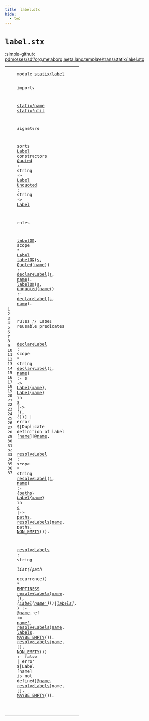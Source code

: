 ```yaml
---
title: label.stx
hide:
  - toc
---
```


# `label.stx`

:simple-github: [pdmosses/sdf/org.metaborg.meta.lang.template/trans/statix/label.stx]

[pdmosses/sdf/org.metaborg.meta.lang.template/trans/statix/label.stx]: https://github.com/pdmosses/sdf/blob/master/org.metaborg.meta.lang.template/trans/statix/label.stx "The source file on GitHub"

<div class="stx"><table class="highlighttable"><tbody><tr><td class="linenos"><div class="linenodiv"><pre><span></span>1
2
3
4
5
6
7
8
9
10
11
12
13
14
15
16
17
18
19
20
21
22
23
24
25
26
27
28
29
30
31
32
33
34
35
36
37
</pre></div></td>
<td class="code"><pre><code><span class="keyword">module</span> <a href="../main.stx/#statix/label_356_368" id="statix/label_7_19" title="Referenced at ../main.stx line 20; ../symbol.stx line 7"><span class="token sort_Id">statix/label</span></a>

<span class="keyword">imports</span>
  
  <a href="../name.stx/#statix/name_7_18" id="statix/name_34_45" title="Defined at ../name.stx line 1"><span class="token sort_Id">statix/name</span></a>
  <a href="../util.stx/#statix/util_7_18" id="statix/util_48_59" title="Defined at ../util.stx line 1"><span class="token sort_Id">statix/util</span></a>

<span class="keyword">signature</span>

  <span class="keyword">sorts</span> <span class="cons_SortDecl"><a href="#Label_124_129" id="Label_80_85" title="Referenced at line 11, 12, 16; ../symbol.stx line 18"><span class="token sort_Id">Label</span></a></span> <span class="keyword">constructors</span>
    <span class="cons_OpDecl"><a href="#Quoted_207_213" id="Quoted_103_109" title="Referenced at line 17"><span class="token sort_Id">Quoted</span></a>   <span class="operator">:</span> <span class="cons_StringSort">string</span> <span class="operator">-&gt;</span> <span class="cons_SimpleSort"><a href="#Label_80_85" id="Label_124_129" title="Defined at line 10"><span class="token sort_Id">Label</span></a></span></span>
    <span class="cons_OpDecl"><a href="#Unquoted_262_270" id="Unquoted_134_142" title="Referenced at line 18"><span class="token sort_Id">Unquoted</span></a> <span class="operator">:</span> <span class="cons_StringSort">string</span> <span class="operator">-&gt;</span> <span class="cons_SimpleSort"><a href="#Label_80_85" id="Label_155_160" title="Defined at line 10"><span class="token sort_Id">Label</span></a></span></span>

<span class="keyword">rules</span>

  <a href="#labelOK_196_203" id="labelOK_171_178" title="Referenced at line 17, 18; ../symbol.stx line 53"><span class="token sort_Id">labelOK</span></a><span class="operator">:</span> <span class="cons_ScopeSort">scope</span> <span class="operator">*</span> <span class="cons_SimpleSort"><a href="#Label_80_85" id="Label_188_193" title="Defined at line 10"><span class="token sort_Id">Label</span></a></span>
  <a href="#labelOK_171_178" id="labelOK_196_203" title="Defined at line 16"><span class="token sort_Id">labelOK</span></a><span class="operator">(</span><span class="cons_Var"><a href="#s_239_240" id="s_204_205" title="Referenced at line 17"><span class="token sort_Id">s</span></a></span><span class="operator">,</span> <span class="cons_Op"><a href="#Quoted_103_109" id="Quoted_207_213" title="Defined at line 11"><span class="token sort_Id">Quoted</span></a><span class="operator">(</span><span class="cons_Var"><a href="#name_242_246" id="name_214_218" title="Referenced at line 17"><span class="token sort_Id">name</span></a></span>)</span><span class="operator">)</span>   <span class="operator">:-</span> <a href="#declareLabel_343_355" id="declareLabel_226_238" title="Defined at line 22"><span class="token sort_Id">declareLabel</span></a><span class="operator">(</span><span class="cons_Var"><a href="#s_204_205" id="s_239_240" title="Defined at line 17"><span class="token sort_Id">s</span></a></span><span class="operator">,</span> <span class="cons_Var"><a href="#name_214_218" id="name_242_246" title="Defined at line 17"><span class="token sort_Id">name</span></a></span><span class="operator">).</span>
  <a href="#labelOK_171_178" id="labelOK_251_258" title="Defined at line 16"><span class="token sort_Id">labelOK</span></a><span class="operator">(</span><span class="cons_Var"><a href="#s_294_295" id="s_259_260" title="Referenced at line 18"><span class="token sort_Id">s</span></a></span><span class="operator">,</span> <span class="cons_Op"><a href="#Unquoted_134_142" id="Unquoted_262_270" title="Defined at line 12"><span class="token sort_Id">Unquoted</span></a><span class="operator">(</span><span class="cons_Var"><a href="#name_297_301" id="name_271_275" title="Referenced at line 18"><span class="token sort_Id">name</span></a></span>)</span><span class="operator">)</span> <span class="operator">:-</span> <a href="#declareLabel_343_355" id="declareLabel_281_293" title="Defined at line 22"><span class="token sort_Id">declareLabel</span></a><span class="operator">(</span><span class="cons_Var"><a href="#s_259_260" id="s_294_295" title="Defined at line 18"><span class="token sort_Id">s</span></a></span><span class="operator">,</span> <span class="cons_Var"><a href="#name_271_275" id="name_297_301" title="Defined at line 18"><span class="token sort_Id">name</span></a></span><span class="operator">).</span>

<span class="keyword">rules</span> <span class="layout">// Label reusable predicates</span>

  <a href="#declareLabel_226_238" id="declareLabel_343_355" title="Referenced at line 17, 18, 23"><span class="token sort_Id">declareLabel</span></a> <span class="operator">:</span> <span class="cons_ScopeSort">scope</span> <span class="operator">*</span> <span class="cons_StringSort">string</span>
  <a href="#declareLabel_343_355" id="declareLabel_375_387" title="Defined at line 22"><span class="token sort_Id">declareLabel</span></a><span class="operator">(</span><span class="cons_Var"><a href="#s_404_405" id="s_388_389" title="Referenced at line 24, 25"><span class="token sort_Id">s</span></a></span><span class="operator">,</span> <span class="cons_Var"><a href="#name_415_419" id="name_391_395" title="Referenced at line 24, 25, 25, 25, 25, 25"><span class="token sort_Id">name</span></a></span><span class="operator">)</span> <span class="operator">:-</span>
    <span class="token sort_Id">s</span> <span class="operator">-&gt;</span> <span class="cons_StxOccurrence"><a href="../name.stx/#Label_151_156" id="Label_409_414" title="Defined at ../name.stx line 13"><span class="token sort_Id">Label</span></a><span class="operator">{</span><span class="cons_Var"><a href="#name_391_395" id="name_415_419" title="Defined at line 23"><span class="token sort_Id">name</span></a></span>}</span><span class="operator">,</span>
    <span class="cons_StxOccurrence"><a href="../name.stx/#Label_151_156" id="Label_426_431" title="Defined at ../name.stx line 13"><span class="token sort_Id">Label</span></a><span class="operator">{</span><span class="cons_Var"><a href="#name_391_395" id="name_432_436" title="Defined at line 23"><span class="token sort_Id">name</span></a></span>}</span> <span class="keyword">in</span> <span class="cons_Var"><a href="#s_388_389" id="s_441_442" title="Defined at line 23"><span class="token sort_Id">s</span></a></span> <span class="operator">|-&gt;</span> <span class="operator">[(_,</span> <span class="operator">(_))]</span> <span class="operator">|</span> <span class="keyword">error</span> <span class="operator">$[</span><span class="cons_Text">Duplicate definition of label </span><span class="operator">[</span><span class="cons_Var"><a href="#name_391_395" id="name_499_503" title="Defined at line 23"><span class="token sort_Id">name</span></a></span><span class="operator">]]@</span><span class="cons_Var"><a href="#name_391_395" id="name_506_510" title="Defined at line 23"><span class="token sort_Id">name</span></a></span><span class="operator">.</span>

  <a href="#resolveLabel_547_559" id="resolveLabel_515_527" title="Referenced at line 28"><span class="token sort_Id">resolveLabel</span></a> <span class="operator">:</span> <span class="cons_ScopeSort">scope</span> <span class="operator">*</span> <span class="cons_StringSort">string</span>
  <a href="#resolveLabel_515_527" id="resolveLabel_547_559" title="Defined at line 27"><span class="token sort_Id">resolveLabel</span></a><span class="operator">(</span><span class="cons_Var"><a href="#s_600_601" id="s_560_561" title="Referenced at line 29"><span class="token sort_Id">s</span></a></span><span class="operator">,</span> <span class="cons_Var"><a href="#name_591_595" id="name_563_567" title="Referenced at line 29, 29, 29, 30"><span class="token sort_Id">name</span></a></span><span class="operator">)</span>  <span class="operator">:-</span> <span class="operator">{</span><span class="cons_Var"><a href="#paths_606_611" id="paths_574_579" title="Referenced at line 29, 30"><span class="token sort_Id">paths</span></a></span><span class="operator">}</span>
    <span class="cons_StxOccurrence"><a href="../name.stx/#Label_348_353" id="Label_585_590" title="Defined at ../name.stx line 20"><span class="token sort_Id">Label</span></a><span class="operator">{</span><span class="cons_Var"><a href="#name_563_567" id="name_591_595" title="Defined at line 28"><span class="token sort_Id">name</span></a></span>}</span> <span class="keyword">in</span> <span class="cons_Var"><a href="#s_560_561" id="s_600_601" title="Defined at line 28"><span class="token sort_Id">s</span></a></span> <span class="operator">|-&gt;</span> <span class="cons_Var"><a href="#paths_574_579" id="paths_606_611" title="Defined at line 28"><span class="token sort_Id">paths</span></a></span><span class="operator">,</span>
    <a href="#resolveLabels_661_674" id="resolveLabels_617_630" title="Defined at line 32"><span class="token sort_Id">resolveLabels</span></a><span class="operator">(</span><span class="cons_Var"><a href="#name_563_567" id="name_631_635" title="Defined at line 28"><span class="token sort_Id">name</span></a></span><span class="operator">,</span> <span class="cons_Var"><a href="#paths_574_579" id="paths_637_642" title="Defined at line 28"><span class="token sort_Id">paths</span></a></span><span class="operator">,</span> <span class="cons_Op"><a href="../util.stx/#NON_EMPTY_66_75" id="NON_EMPTY_644_653" title="Defined at ../util.stx line 6"><span class="token sort_Id">NON_EMPTY</span></a>()</span><span class="operator">).</span>

  <a href="#resolveLabels_617_630" id="resolveLabels_661_674" title="Referenced at line 30, 33, 35, 36, 37"><span class="token sort_Id">resolveLabels</span></a> <span class="operator">:</span> <span class="cons_StringSort">string</span> <span class="operator">*</span> <span class="keyword">list</span><span class="operator">((</span><span class="cons_PathSort">path</span> <span class="operator">*</span> <span class="cons_OccurrenceSort">occurrence</span><span class="operator">))</span> <span class="operator">*</span> <span class="cons_SimpleSort"><a href="../util.stx/#EMPTINESS_39_48" id="EMPTINESS_714_723" title="Defined at ../util.stx line 5"><span class="token sort_Id">EMPTINESS</span></a></span>
  <a href="#resolveLabels_661_674" id="resolveLabels_726_739" title="Defined at line 32"><span class="token sort_Id">resolveLabels</span></a><span class="operator">(</span><span class="cons_Var"><a href="#name_787_791" id="name_740_744" title="Referenced at line 34, 35"><span class="token sort_Id">name</span></a></span><span class="operator">,</span> <span class="operator">[(_,</span> <span class="cons_StxOccurrence"><span class="operator">(</span><a href="../name.stx/#Label_151_156" id="Label_752_757" title="Defined at ../name.stx line 13"><span class="token sort_Id">Label</span></a><span class="operator">{</span><span class="cons_Var"><a href="#name'_799_804" id="name'_758_763" title="Referenced at line 34"><span class="token sort_Id">name'</span></a></span>})</span><span class="operator">)|</span><span class="cons_Var"><a href="#labels_830_836" id="labels_767_773" title="Referenced at line 35"><span class="keyword">labels</span></a></span><span class="operator">],</span> <span class="operator">_)</span> <span class="operator">:-</span>
    <span class="operator">@</span><span class="cons_Var"><a href="#name_740_744" id="name_787_791" title="Defined at line 33"><span class="token sort_Id">name</span></a></span><span class="operator">.</span><span class="keyword">ref</span> <span class="operator">+=</span> <span class="cons_Var"><a href="#name'_758_763" id="name'_799_804" title="Defined at line 33"><span class="token sort_Id">name'</span></a></span><span class="operator">,</span>
    <a href="#resolveLabels_661_674" id="resolveLabels_810_823" title="Defined at line 32"><span class="token sort_Id">resolveLabels</span></a><span class="operator">(</span><span class="cons_Var"><a href="#name_740_744" id="name_824_828" title="Defined at line 33"><span class="token sort_Id">name</span></a></span><span class="operator">,</span> <span class="cons_Var"><a href="#labels_767_773" id="labels_830_836" title="Defined at line 33"><span class="keyword">labels</span></a></span><span class="operator">,</span> <span class="cons_Op"><a href="../util.stx/#MAYBE_EMPTY_94_105" id="MAYBE_EMPTY_838_849" title="Defined at ../util.stx line 7"><span class="token sort_Id">MAYBE_EMPTY</span></a>()</span><span class="operator">).</span>
  <a href="#resolveLabels_661_674" id="resolveLabels_856_869" title="Defined at line 32"><span class="token sort_Id">resolveLabels</span></a><span class="operator">(</span><span class="cons_Var"><a href="#name_919_923" id="name_870_874" title="Referenced at line 36, 36"><span class="token sort_Id">name</span></a></span><span class="operator">,</span> <span class="operator">[],</span> <span class="cons_Op"><a href="../util.stx/#NON_EMPTY_66_75" id="NON_EMPTY_880_889" title="Defined at ../util.stx line 6"><span class="token sort_Id">NON_EMPTY</span></a>()</span><span class="operator">)</span> <span class="operator">:-</span> <span class="keyword">false</span> <span class="operator">|</span> <span class="keyword">error</span> <span class="operator">$[</span><span class="cons_Text">Label </span><span class="operator">[</span><span class="cons_Var"><a href="#name_870_874" id="name_919_923" title="Defined at line 36"><span class="token sort_Id">name</span></a></span><span class="operator">]</span><span class="cons_Text"> is not defined</span><span class="operator">]@</span><span class="cons_Var"><a href="#name_870_874" id="name_941_945" title="Defined at line 36"><span class="token sort_Id">name</span></a></span><span class="operator">.</span>
  <a href="#resolveLabels_661_674" id="resolveLabels_949_962" title="Defined at line 32"><span class="token sort_Id">resolveLabels</span></a><span class="operator">(</span><span class="cons_Var"><span id="name_963_967" title="Not referenced locally, nor via imports"><span class="token sort_Id">name</span></span></span><span class="operator">,</span> <span class="operator">[],</span> <span class="cons_Op"><a href="../util.stx/#MAYBE_EMPTY_94_105" id="MAYBE_EMPTY_973_984" title="Defined at ../util.stx line 7"><span class="token sort_Id">MAYBE_EMPTY</span></a>()</span><span class="operator">).</span>

</code></pre></td></tr></tbody></table></div>